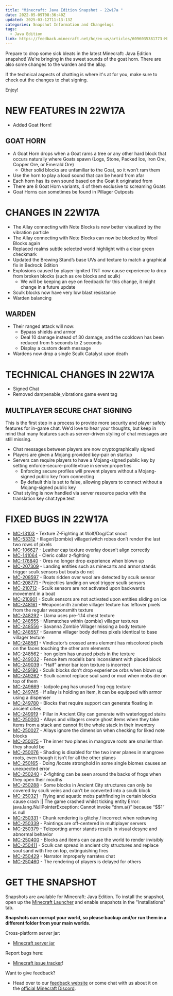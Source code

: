```yaml
---
title: "Minecraft: Java Edition Snapshot - 22w17a "
date: 2022-05-09T08:36:40Z
updated: 2025-03-12T11:13:13Z
categories: Snapshot Information and Changelogs
tags:
  - Java Edition
link: https://feedback.minecraft.net/hc/en-us/articles/6096035381773-Minecraft-Java-Edition-Snapshot-22w17a
---
```


Prepare to drop some sick bleats in the latest Minecraft: Java Edition snapshot! We're bringing in the sweet sounds of the goat horn. There are also some changes to the warden and the allay. 

If the technical aspects of chatting is where it's at for you, make sure to check out the changes to chat signing.

Enjoy!

# NEW FEATURES IN 22W17A

- Added Goat Horn!

## GOAT HORN

- A Goat Horn drops when a Goat rams a tree or any other hard block that occurs naturally where Goats spawn (Logs, Stone, Packed Ice, Iron Ore, Copper Ore, or Emerald Ore)
  - Other solid blocks are unfamiliar to the Goat, so it won’t ram them
- Use the horn to play a loud sound that can be heard from afar
- Each horn has its own sound based on the Goat it originated from
- There are 8 Goat Horn variants, 4 of them exclusive to screaming Goats
- Goat Horns can sometimes be found in Pillager Outposts

# CHANGES IN 22W17A

- The Allay connecting with Note Blocks is now better visualized by the vibration particle
- The Allay connecting with Note Blocks can now be blocked by Wool Blocks again
- Replaced realms subtle selected world highlight with a clear green checkmark
- Updated the Brewing Stand’s base UVs and texture to match a graphical fix in Bedrock Edition
- Explosions caused by player-ignited TNT now cause experience to drop from broken blocks (such as ore blocks and sculk)
  - We will be keeping an eye on feedback for this change, it might change in a future update
- Sculk blocks now have very low blast resistance
- Warden balancing

## WARDEN

- Their ranged attack will now:
  - Bypass shields and armor
  - Deal 10 damage instead of 30 damage, and the cooldown has been reduced from 5 seconds to 2 seconds
  - Display a custom death message
- Wardens now drop a single Sculk Catalyst upon death

# TECHNICAL CHANGES IN 22W17A

- Signed Chat
- Removed dampenable_vibrations game event tag

## MULTIPLAYER SECURE CHAT SIGNING

This is the first step in a process to provide more security and player safety features for in-game chat. We'd love to hear your thoughts, but keep in mind that many features such as server-driven styling of chat messages are still missing.

- Chat messages between players are now cryptographically signed
- Players are given a Mojang provided key-pair on startup
- Servers can require players to have a Mojang-signed public key by setting enforce-secure-profile=true in server.properties
  - Enforcing secure profiles will prevent players without a Mojang-signed public key from connecting
  - By default this is set to false, allowing players to connect without a Mojang-signed public key
- Chat styling is now handled via server resource packs with the translation key chat.type.text

# FIXED BUGS IN 22W17A

- [MC-13103](https://bugs.mojang.com/browse/MC-13103) - Texture Z-Fighting at Wolf/Dog/Cat snout
- [MC-53312](https://bugs.mojang.com/browse/MC-53312) - Illager/(zombie) villager/witch robes don’t render the last two rows of pixels
- [MC-106627](https://bugs.mojang.com/browse/MC-106627) - Leather cap texture overlay doesn’t align correctly
- [MC-141064](https://bugs.mojang.com/browse/MC-141064) - Cleric collar z-fighting
- [MC-176840](https://bugs.mojang.com/browse/MC-176840) - Ores no longer drop experience when blown up
- [MC-207309](https://bugs.mojang.com/browse/MC-207309) - Landing entities such as minecarts and armor stands trigger sculk sensors but boats do not
- [MC-208597](https://bugs.mojang.com/browse/MC-208597) - Boats ridden over wool are detected by sculk sensor
- [MC-208771](https://bugs.mojang.com/browse/MC-208771) - Projectiles landing on wool trigger sculk sensors
- [MC-210712](https://bugs.mojang.com/browse/MC-210712) - Sculk sensors are not activated upon backwards movement in a boat
- [MC-210901](https://bugs.mojang.com/browse/MC-210901) - Sculk sensors are not activated upon entities sliding on ice
- [MC-248161](https://bugs.mojang.com/browse/MC-248161) - Weaponsmith zombie villager texture has leftover pixels from the regular weaponsmith texture
- [MC-248292](https://bugs.mojang.com/browse/MC-248292) - Llama uses pre-1.14 chest texture
- [MC-248555](https://bugs.mojang.com/browse/MC-248555) - Mismatches within (zombie) villager textures
- [MC-248556](https://bugs.mojang.com/browse/MC-248556) - Savanna Zombie Villager missing a body texture
- [MC-248557](https://bugs.mojang.com/browse/MC-248557) - Savanna villager body defines pixels identical to base villager texture
- [MC-248561](https://bugs.mojang.com/browse/MC-248561) - Vindicator’s crossed arms element has miscolored pixels on the faces touching the other arm elements
- [MC-248562](https://bugs.mojang.com/browse/MC-248562) - Iron golem has unused pixels in the texture
- [MC-249032](https://bugs.mojang.com/browse/MC-249032) - Fence item model’s bars inconsistent with placed block
- [MC-249039](https://bugs.mojang.com/browse/MC-249039) - “Half” armor bar icon texture is incorrect
- [MC-249190](https://bugs.mojang.com/browse/MC-249190) - Sculk blocks don’t drop experience orbs when blown up
- [MC-249262](https://bugs.mojang.com/browse/MC-249262) - Sculk cannot replace soul sand or mud when mobs die on top of them
- [MC-249669](https://bugs.mojang.com/browse/MC-249669) - tadpole.png has unused frog egg texture
- [MC-249745](https://bugs.mojang.com/browse/MC-249745) - If allay is holding an item, it can be equipped with armor using a dispenser
- [MC-249780](https://bugs.mojang.com/browse/MC-249780) - Blocks that require support can generate floating in ancient cities
- [MC-249919](https://bugs.mojang.com/browse/MC-249919) - Pillar in Ancient City can generate with waterlogged stairs
- [MC-250000](https://bugs.mojang.com/browse/MC-250000) - Allays and villagers create ghost items when they take items from a stack and cannot fit the whole stack in their inventory
- [MC-250027](https://bugs.mojang.com/browse/MC-250027) - Allays ignore the dimension when checking for liked note blocks
- [MC-250075](https://bugs.mojang.com/browse/MC-250075) - The inner two planes in mangrove roots are smaller than they should be
- [MC-250076](https://bugs.mojang.com/browse/MC-250076) - Shading is disabled for the two inner planes in mangrove roots, even though it isn’t for all the other planes
- [MC-250165](https://bugs.mojang.com/browse/MC-250165) - Doing /locate stronghold in some single biomes causes an unexpected error
- [MC-250240](https://bugs.mojang.com/browse/MC-250240) - Z-fighting can be seen around the backs of frogs when they open their mouths
- [MC-250288](https://bugs.mojang.com/browse/MC-250288) - Some blocks in Ancient City structures can only be covered by sculk veins and can’t be converted into a sculk block
- [MC-250321](https://bugs.mojang.com/browse/MC-250321) - Flying and aquatic mobs pathfinding in certain blocks cause crash \|\| The game crashed whilst ticking entity Error: java.lang.NullPointerException: Cannot invoke “dnm.a()” because “\$\$1” is null
- [MC-250331](https://bugs.mojang.com/browse/MC-250331) - Chunk rendering is glitchy / incorrect when redrawing
- [MC-250339](https://bugs.mojang.com/browse/MC-250339) - Paintings are off-centered in multiplayer servers
- [MC-250379](https://bugs.mojang.com/browse/MC-250379) - Teleporting armor stands results in visual desync and abnormal behavior
- [MC-250400](https://bugs.mojang.com/browse/MC-250400) - Blocks and items can cause the world to render invisibly
- [MC-250411](https://bugs.mojang.com/browse/MC-250411) - Sculk can spread in ancient city structures and replace soul sand with fire on top, extinguishing fires
- [MC-250429](https://bugs.mojang.com/browse/MC-250429) - Narrator improperly narrates chat
- [MC-250460](https://bugs.mojang.com/browse/MC-250460) - The rendering of players is delayed for others

# GET THE SNAPSHOT

Snapshots are available for Minecraft: Java Edition. To install the snapshot, open up the [Minecraft Launcher](https://www.minecraft.net/download.html) and enable snapshots in the "Installations" tab.

**Snapshots can corrupt your world, so please backup and/or run them in a different folder from your main worlds.**

Cross-platform server jar:

- [Minecraft server jar](https://launcher.mojang.com/v1/objects/9b4d5a87b48d7c3784fdfc9d6982543e8d9296df/server.jar)

Report bugs here:

- [Minecraft issue tracker](https://bugs.mojang.com/browse/MC)!

Want to give feedback?

- Head over to our [feedback website](https://aka.ms/JavaSnapshotFeedback?ref=minecraftnet) or come chat with us about it on the [official Minecraft Discord](https://discordapp.com/invite/minecraft).
